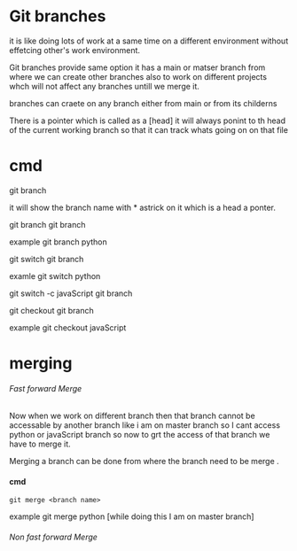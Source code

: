# Git branches

it is like doing lots of work at a same time on a different environment without effetcing other's work environment.

Git branches provide same option 
it has a main or matser branch from where we can create other branches also to work on different projects whch will not affect any branches untill we merge it.

branches can craete on any branch either from main or from its childerns


There is a pointer which is called as a [head] it will always ponint to th head of the current working branch so that it can track whats going on on that file


# cmd

 <!-- To chech the current Branch -->

 git branch
 
 it will show the branch name with * astrick on it which is a head a ponter.

 <!-- To create new Branch -->

 git branch <branch name>
 git branch

example git branch python

<!--  -->

<!-- To switch the branches -->

git switch <branch name>
git branch

examle git switch python

<!-- Switched to python branch -->



<!-- We can directly craete a branch and get instant switch to that using -->

git switch -c javaScript
git branch
<!-- if javaScript is already available then it will just switch to that Branch -->


<!-- to switch on other branch we can use checkout also, branch need to exist -->

git checkout <branch name>
git branch


example git checkout javaScript

<!-- Switch to javascript  branch-->


# merging

###### Fast forward Merge

Now when we work on different branch then that branch cannot be accessable by another branch like i am on master branch so I cant access python or javaScript branch so now to grt the access of that branch we have to merge it.

Merging a branch can be done from where the branch need to be merge .

#### cmd
    git merge <branch name>
example git merge python [while doing this I am on master branch]
<!-- This will merge the python branc on master branch-->

###### Non fast forward Merge

